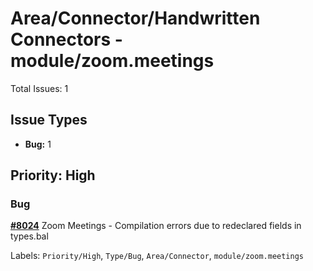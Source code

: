 # Area/Connector/Handwritten Connectors - module/zoom.meetings

Total Issues: 1

## Issue Types

- **Bug:** 1

## Priority: High

### Bug

**[#8024](https://github.com/ballerina-platform/ballerina-library/issues/8024)** Zoom Meetings - Compilation errors due to redeclared fields  in types.bal

Labels: `Priority/High`, `Type/Bug`, `Area/Connector`, `module/zoom.meetings`

